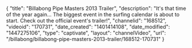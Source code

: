 {
    "title": "Billabong Pipe Masters 2013 Trailer",
    "description": "It's that time of the year again... The biggest event in the surfing calendar is about to start. Check out the official event's trailer!",
    "channelid": "168512",
    "videoid": "170731",
    "date_created": "1401414108",
    "date_modified": "1447275106",
    "type": "captivate",
    "layout": "channelVideo",
    "url": "\/billabong\/billabong-pipe-masters-2013-trailer\/168512-170731"
}
